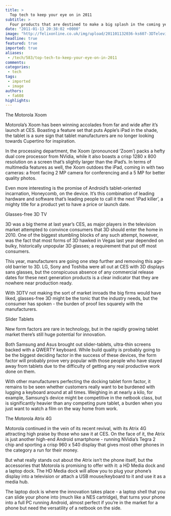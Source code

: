 ```yaml
---
title: >
  Top tech to keep your eye on in 2011
subtitle: >
  Four products that are destined to make a big splash in the coming year
date: "2011-01-13 20:38:02 +0000"
image: "http://felixonline.co.uk/img/upload/201101132036-ks607-3DTelevi.jpg"
headline: true
featured: true
imported: true
aliases:
 - /tech/583/top-tech-to-keep-your-eye-on-in-2011
comments:
categories:
 - tech
tags:
 - imported
 - image
authors:
 - fa608
highlights:
---
```


The Motorola Xoom

Motorola’s Xoom has been winning accolades from far and wide after it’s launch at CES. Boasting a feature set that puts Apple’s iPad in the shade, the tablet is a sure sign that tablet manufacturers are no longer looking towards Cupertino for inspiration.

In the processing department, the Xoom (pronounced ‘Zoom’) packs a hefty dual core processor from NVidia, while it also boasts a crisp 1280 x 800 resolution on a screen that’s slightly larger than the iPad’s. In terms of multimedia features as well, the Xoom outdoes the iPad, coming in with two cameras: a front facing 2 MP camera for conferencing and a 5 MP for better quality photos.

Even more interesting is the promise of Android’s tablet-oriented incarnation, Honeycomb, on the device. It’s this combination of leading hardware and software that’s leading people to call it the next ‘iPad killer’, a mighty title for a product yet to have a price or launch date.

Glasses-free 3D TV

3D was a big theme at last year’s CES, as major players in the television market attempted to convince consumers that 3D should enter the home in 2010. One of the biggest stumbling blocks of any such attempt, however, was the fact that most forms of 3D hawked in Vegas last year depended on bulky, historically unpopular 3D glasses; a requirement that put off most consumers.

This year, manufacturers are going one step further and removing this age-old barrier to 3D. LG, Sony and Toshiba were all out at CES with 3D displays sans glasses, but the conspicuous absence of any commercial release dates for these next generation products is a clear indicator that they are nowhere near production ready.

With 3DTV not making the sort of market inroads the big firms would have liked, glasses-free 3D might be the tonic that the industry needs, but the consumer has spoken - the burden of proof lies squarely with the manufacturers.

Slider Tablets

New form factors are rare in technology, but in the rapidly growing tablet market there’s still huge potential for innovation.

Both Samsung and Asus brought out slider-tablets, ultra-thin screens backed with a QWERTY keyboard. While build quality is probably going to be the biggest deciding factor in the success of these devices, the form factor will probably prove very popular with those people who have stayed away from tablets due to the difficulty of getting any real productive work done on them.

With other manufacturers perfecting the docking tablet form factor, it remains to be seen whether customers really want to be burdened with lugging a keyboard around at all times. Weighing in at nearly a kilo, for example, Samsung’s device might be competitive in the netbook class, but is significantly heavier than any competing pure tablet, a burden when you just want to watch a film on the way home from work.

The Motorola Atrix 4G

Motorola continued in the vein of its recent revival, with its Atrix 4G attracting high praise by those who saw it at CES. On the face of it, the Atrix is just another high-end Android smartphone - running NVidia’s Tegra 2 chip and sporting a crisp 960 x 540 display that gives most other phones in the category a run for their money.

But what really stands out about the Atrix isn’t the phone itself, but the accessories that Motorola is promising to offer with it: a HD Media dock and a laptop dock. The HD Media dock will allow you to plug your phone’s display into a television or attach a USB mouse/keyboard to it and use it as a media hub.

The laptop dock is where the innovation takes place - a laptop shell that you can slide your phone into (much like a NES cartridge), that turns your phone into a full PC running Android, almost perfect if you’re in the market for a phone but need the versatility of a netbook on the side.
